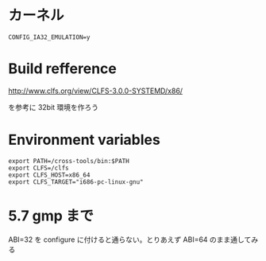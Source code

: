 # カーネル

```
CONFIG_IA32_EMULATION=y
```

# Build refference

http://www.clfs.org/view/CLFS-3.0.0-SYSTEMD/x86/

を参考に 32bit 環境を作ろう

# Environment variables

```
export PATH=/cross-tools/bin:$PATH
export CLFS=/clfs
export CLFS_HOST=x86_64
export CLFS_TARGET="i686-pc-linux-gnu"
```

# 5.7 gmp まで

ABI=32 を configure に付けると通らない。とりあえず ABI=64 のまま通してみる

<!-- vim: set tw=90 filetype=markdown : -->

